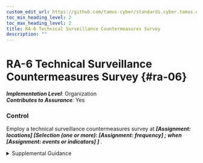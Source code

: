 ```yaml
---
custom_edit_url: https://github.com/tamus-cyber/standards.cyber.tamus.edu/tree/main/static/content/tamus.edu/TAMUS_profile.xml
toc_min_heading_level: 2
toc_max_heading_level: 2
title: RA-6 Technical Surveillance Countermeasures Survey
description: ""
---
```


# RA-6 Technical Surveillance Countermeasures Survey {#ra-06}

_**Implementation Level**_: Organization\
_**Contributes to Assurance**_: Yes

### Control

Employ a technical surveillance countermeasures survey at <strong>                  <em>[Assignment: locations]</em>               </strong>               <strong>                  <em>[Selection (one or more):                   <strong>                        <em>[Assignment: frequency]</em>                     </strong>               ; when <strong>                        <em>[Assignment: events or indicators]</em>                     </strong>               ]</em>               </strong>.

<details>
  <summary>Supplemental Guidance</summary>

A technical surveillance countermeasures survey is a service provided by qualified personnel to detect the presence of technical surveillance devices and hazards and to identify technical security weaknesses that could be used in the conduct of a technical penetration of the surveyed facility. Technical surveillance countermeasures surveys also provide evaluations of the technical security posture of organizations and facilities and include visual, electronic, and physical examinations of surveyed facilities, internally and externally. The surveys also provide useful input for risk assessments and information regarding organizational exposure to potential adversaries.

</details>

